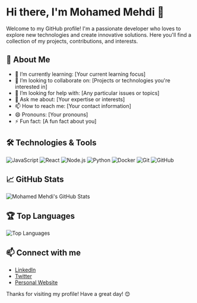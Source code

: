 # Hi there, I'm Mohamed Mehdi 👋

Welcome to my GitHub profile! I'm a passionate developer who loves to explore new technologies and create innovative solutions. Here you'll find a collection of my projects, contributions, and interests.

## 🚀 About Me

- 🌱 I’m currently learning: [Your current learning focus]
- 👯 I’m looking to collaborate on: [Projects or technologies you're interested in]
- 🤔 I’m looking for help with: [Any particular issues or topics]
- 💬 Ask me about: [Your expertise or interests]
- 📫 How to reach me: [Your contact information]
- 😄 Pronouns: [Your pronouns]
- ⚡ Fun fact: [A fun fact about you]

## 🛠️ Technologies & Tools

![JavaScript](https://img.shields.io/badge/-JavaScript-F7DF1E?style=flat&logo=javascript&logoColor=black)
![React](https://img.shields.io/badge/-React-61DAFB?style=flat&logo=react&logoColor=white)
![Node.js](https://img.shields.io/badge/-Node.js-339933?style=flat&logo=node.js&logoColor=white)
![Python](https://img.shields.io/badge/-Python-3776AB?style=flat&logo=python&logoColor=white)
![Docker](https://img.shields.io/badge/-Docker-2496ED?style=flat&logo=docker&logoColor=white)
![Git](https://img.shields.io/badge/-Git-F05032?style=flat&logo=git&logoColor=white)
![GitHub](https://img.shields.io/badge/-GitHub-181717?style=flat&logo=github&logoColor=white)

## 📈 GitHub Stats

![Mohamed Mehdi's GitHub Stats](https://github-readme-stats.vercel.app/api?username=mohamedmehdib&show_icons=true&theme=radical)

## 🏆 Top Languages

![Top Languages](https://github-readme-stats.vercel.app/api/top-langs/?username=mohamedmehdib&layout=compact&theme=radical)

## 📫 Connect with me

- [LinkedIn](https://www.linkedin.com/in/mohamedmehdib/)
- [Twitter](https://twitter.com/mohamedmehdib)
- [Personal Website](https://yourwebsite.com)

Thanks for visiting my profile! Have a great day! 😊
